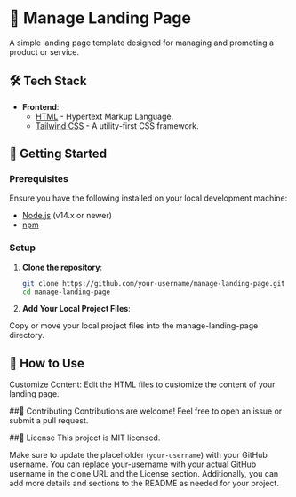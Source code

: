 # 🚀 Manage Landing Page

A simple landing page template designed for managing and promoting a product or service.

## 🛠️ Tech Stack

- **Frontend**:
  - [HTML](https://www.w3.org/html/) - Hypertext Markup Language.
  - [Tailwind CSS](https://tailwindcss.com/) - A utility-first CSS framework.

## 🚀 Getting Started

### Prerequisites

Ensure you have the following installed on your local development machine:

- [Node.js](https://nodejs.org/) (v14.x or newer)
- [npm](https://www.npmjs.com/)

### Setup

1. **Clone the repository**:

   ```bash
   git clone https://github.com/your-username/manage-landing-page.git
   cd manage-landing-page

2. **Add Your Local Project Files**:

Copy or move your local project files into the manage-landing-page directory.

## 📝 How to Use
Customize Content: Edit the HTML files to customize the content of your landing page.

##🤝 Contributing
Contributions are welcome! Feel free to open an issue or submit a pull request.

##📜 License
This project is MIT licensed.

Make sure to update the placeholder (`your-username`) with your GitHub username.
You can replace your-username with your actual GitHub username in the clone URL and the License section. Additionally, you can add more details and sections to the README as needed for your project.
